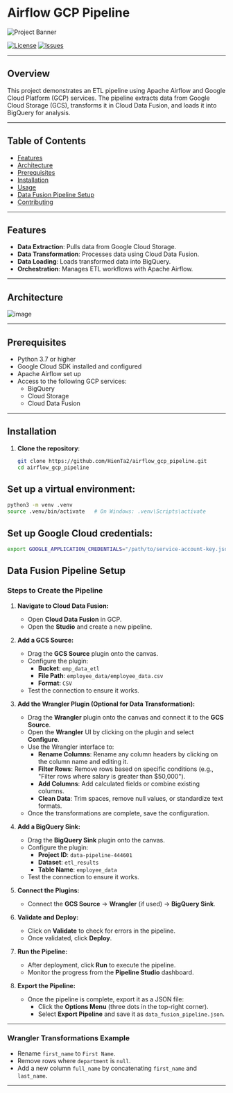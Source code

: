 # Airflow GCP Pipeline

![Project Banner](assets/banner.png)

[![License](https://img.shields.io/github/license/HienTa2/airflow_gcp_pipeline)](LICENSE)
[![Issues](https://img.shields.io/github/issues/HienTa2/airflow_gcp_pipeline)](https://github.com/HienTa2/airflow_gcp_pipeline/issues)

---

## Overview

This project demonstrates an ETL pipeline using Apache Airflow and Google Cloud Platform (GCP) services. The pipeline extracts data from Google Cloud Storage (GCS), transforms it in Cloud Data Fusion, and loads it into BigQuery for analysis.

---

## Table of Contents

- [Features](#features)
- [Architecture](#architecture)
- [Prerequisites](#prerequisites)
- [Installation](#installation)
- [Usage](#usage)
- [Data Fusion Pipeline Setup](#data-fusion-pipeline-setup)
- [Contributing](#contributing)

---

## Features

- **Data Extraction**: Pulls data from Google Cloud Storage.
- **Data Transformation**: Processes data using Cloud Data Fusion.
- **Data Loading**: Loads transformed data into BigQuery.
- **Orchestration**: Manages ETL workflows with Apache Airflow.

---

## Architecture

![image](https://github.com/user-attachments/assets/a7e7df1f-f245-4a4f-93b5-4f770c44262c)


---

## Prerequisites

- Python 3.7 or higher
- Google Cloud SDK installed and configured
- Apache Airflow set up
- Access to the following GCP services:
  - BigQuery
  - Cloud Storage
  - Cloud Data Fusion

---

## Installation

1. **Clone the repository**:
   ```bash
   git clone https://github.com/HienTa2/airflow_gcp_pipeline.git
   cd airflow_gcp_pipeline
   ```


## Set up a virtual environment:
```bash
python3 -m venv .venv
source .venv/bin/activate   # On Windows: .venv\Scripts\activate
```


## Set up Google Cloud credentials:
  ```bash
export GOOGLE_APPLICATION_CREDENTIALS="/path/to/service-account-key.json"
  ```

## Data Fusion Pipeline Setup

### Steps to Create the Pipeline

1. **Navigate to Cloud Data Fusion:**
   - Open **Cloud Data Fusion** in GCP.
   - Open the **Studio** and create a new pipeline.

2. **Add a GCS Source:**
   - Drag the **GCS Source** plugin onto the canvas.
   - Configure the plugin:
     - **Bucket**: `emp_data_etl`
     - **File Path**: `employee_data/employee_data.csv`
     - **Format**: `CSV`
   - Test the connection to ensure it works.

3. **Add the Wrangler Plugin (Optional for Data Transformation):**
   - Drag the **Wrangler** plugin onto the canvas and connect it to the **GCS Source**.
   - Open the **Wrangler** UI by clicking on the plugin and select **Configure**.
   - Use the Wrangler interface to:
     - **Rename Columns**: Rename any column headers by clicking on the column name and editing it.
     - **Filter Rows**: Remove rows based on specific conditions (e.g., "Filter rows where salary is greater than $50,000").
     - **Add Columns**: Add calculated fields or combine existing columns.
     - **Clean Data**: Trim spaces, remove null values, or standardize text formats.
   - Once the transformations are complete, save the configuration.

4. **Add a BigQuery Sink:**
   - Drag the **BigQuery Sink** plugin onto the canvas.
   - Configure the plugin:
     - **Project ID**: `data-pipeline-444601`
     - **Dataset**: `etl_results`
     - **Table Name**: `employee_data`
   - Test the connection to ensure it works.

5. **Connect the Plugins:**
   - Connect the **GCS Source** → **Wrangler** (if used) → **BigQuery Sink**.

6. **Validate and Deploy:**
   - Click on **Validate** to check for errors in the pipeline.
   - Once validated, click **Deploy**.

7. **Run the Pipeline:**
   - After deployment, click **Run** to execute the pipeline.
   - Monitor the progress from the **Pipeline Studio** dashboard.

8. **Export the Pipeline:**
   - Once the pipeline is complete, export it as a JSON file:
     - Click the **Options Menu** (three dots in the top-right corner).
     - Select **Export Pipeline** and save it as `data_fusion_pipeline.json`.

---

### Wrangler Transformations Example
- Rename `first_name` to `First Name`.
- Remove rows where `department` is `null`.
- Add a new column `full_name` by concatenating `first_name` and `last_name`.

---




